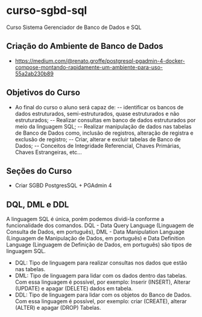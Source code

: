 # curso-sgbd-sql
Curso Sistema Gerenciador de Banco de Dados e SQL

## Criação do Ambiente de Banco de Dados
- https://medium.com/@renato.groffe/postgresql-pgadmin-4-docker-compose-montando-rapidamente-um-ambiente-para-uso-55a2ab230b89

## Objetivos do Curso
- Ao final do curso o aluno será capaz de:
-- identificar os bancos de dados estruturados, semi-estruturados, quase estruturados e não estruturados;
-- Realizar consultas em banco de dados estruturados por meio da linguagem SQL;
-- Realizar manipulação de dados nas tabelas de Banco de Dados como, inclusão de registros, alteração de registra e exclusão de registro;
-- Criar, alterar e excluir tabelas de Banco de Dados;
-- Conceitos de Integridade Referencial, Chaves Primárias, Chaves Estrangeiras, etc...

## 

## Seções do Curso
- Criar SGBD PostgresSQL + PGAdmin 4

## DQL, DML e DDL
A linguagem SQL é única, porém podemos dividi-la conforme a funcionalidade dos comandos.
DQL - Data Query Language (Linguagem de Consulta de Dados, em português), DML - Data Manipulation Language (Linguagem de Manipulação de Dados, em português) e Data Definition Language (Linguagem de Definição de Dados, em português) são tipos de linguagem SQL.
- DQL: Tipo de linguagem para realizar consultas nos dados que estão nas tabelas.
- DML: Tipo de linguagem para lidar com os dados dentro das tabelas. Com essa linguagem é possível, por exemplo: Inserir (INSERT), Alterar (UPDATE) e apagar (DELETE) dados em tabela.
- DDL: Tipo de linguagem para lidar com os objetos do Banco de Dados. Com essa linguagem é possível, por exemplo: criar (CREATE), alterar (ALTER) e apagar (DROP) Tabelas.

